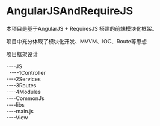 # AngularJSAndRequireJS


本项目是基于AngularJS + RequiresJS 搭建的前端模块化框架。

项目中充分体现了模块化开发、MVVM、IOC、Route等思想

项目框架设计

----JS                                  <br/>
&nbsp;&nbsp;----1Controller             <br/>
  ----2Services               <br/>
  ----3Routes                 <br/>
  ----4Modules                <br/>
  ----CommonJs                <br/>
  ----libs                    <br/>
  ----main.js                 <br/>
----View                                <br/>


